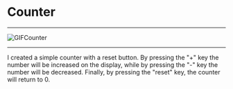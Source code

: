 # Counter
***
![GIFCounter](https://user-images.githubusercontent.com/76740200/107763342-cb336b80-6d2e-11eb-925e-6f5d6d024fa8.gif)
***
I created a simple counter with a reset button. 
By pressing the "+" key the number will be increased on the display, 
while by pressing the "-" key the number will be decreased.
Finally, by pressing the "reset" key, the counter will return to 0. 
